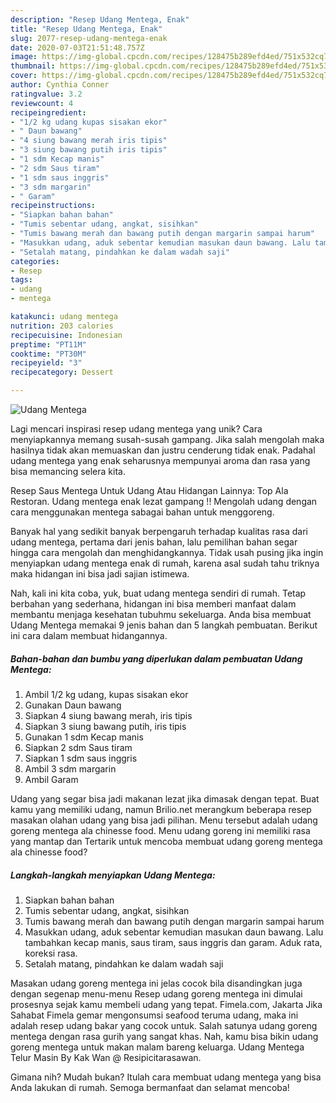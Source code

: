 ```yaml
---
description: "Resep Udang Mentega, Enak"
title: "Resep Udang Mentega, Enak"
slug: 2077-resep-udang-mentega-enak
date: 2020-07-03T21:51:48.757Z
image: https://img-global.cpcdn.com/recipes/128475b289efd4ed/751x532cq70/udang-mentega-foto-resep-utama.jpg
thumbnail: https://img-global.cpcdn.com/recipes/128475b289efd4ed/751x532cq70/udang-mentega-foto-resep-utama.jpg
cover: https://img-global.cpcdn.com/recipes/128475b289efd4ed/751x532cq70/udang-mentega-foto-resep-utama.jpg
author: Cynthia Conner
ratingvalue: 3.2
reviewcount: 4
recipeingredient:
- "1/2 kg udang kupas sisakan ekor"
- " Daun bawang"
- "4 siung bawang merah iris tipis"
- "3 siung bawang putih iris tipis"
- "1 sdm Kecap manis"
- "2 sdm Saus tiram"
- "1 sdm saus inggris"
- "3 sdm margarin"
- " Garam"
recipeinstructions:
- "Siapkan bahan bahan"
- "Tumis sebentar udang, angkat, sisihkan"
- "Tumis bawang merah dan bawang putih dengan margarin sampai harum"
- "Masukkan udang, aduk sebentar kemudian masukan daun bawang. Lalu tambahkan kecap manis, saus tiram, saus inggris dan garam. Aduk rata, koreksi rasa."
- "Setalah matang, pindahkan ke dalam wadah saji"
categories:
- Resep
tags:
- udang
- mentega

katakunci: udang mentega 
nutrition: 203 calories
recipecuisine: Indonesian
preptime: "PT11M"
cooktime: "PT30M"
recipeyield: "3"
recipecategory: Dessert

---
```



![Udang Mentega](https://img-global.cpcdn.com/recipes/128475b289efd4ed/751x532cq70/udang-mentega-foto-resep-utama.jpg)

Lagi mencari inspirasi resep udang mentega yang unik? Cara menyiapkannya memang susah-susah gampang. Jika salah mengolah maka hasilnya tidak akan memuaskan dan justru cenderung tidak enak. Padahal udang mentega yang enak seharusnya mempunyai aroma dan rasa yang bisa memancing selera kita.

Resep Saus Mentega Untuk Udang Atau Hidangan Lainnya: Top Ala Restoran. Udang mentega enak lezat gampang !! Mengolah udang dengan cara menggunakan mentega sabagai bahan untuk menggoreng.

Banyak hal yang sedikit banyak berpengaruh terhadap kualitas rasa dari udang mentega, pertama dari jenis bahan, lalu pemilihan bahan segar hingga cara mengolah dan menghidangkannya. Tidak usah pusing jika ingin menyiapkan udang mentega enak di rumah, karena asal sudah tahu triknya maka hidangan ini bisa jadi sajian istimewa.


Nah, kali ini kita coba, yuk, buat udang mentega sendiri di rumah. Tetap berbahan yang sederhana, hidangan ini bisa memberi manfaat dalam membantu menjaga kesehatan tubuhmu sekeluarga. Anda bisa membuat Udang Mentega memakai 9 jenis bahan dan 5 langkah pembuatan. Berikut ini cara dalam membuat hidangannya.

<!--inarticleads1-->

##### Bahan-bahan dan bumbu yang diperlukan dalam pembuatan Udang Mentega:

1. Ambil 1/2 kg udang, kupas sisakan ekor
1. Gunakan  Daun bawang
1. Siapkan 4 siung bawang merah, iris tipis
1. Siapkan 3 siung bawang putih, iris tipis
1. Gunakan 1 sdm Kecap manis
1. Siapkan 2 sdm Saus tiram
1. Siapkan 1 sdm saus inggris
1. Ambil 3 sdm margarin
1. Ambil  Garam


Udang yang segar bisa jadi makanan lezat jika dimasak dengan tepat. Buat kamu yang memiliki udang, namun Brilio.net merangkum beberapa resep masakan olahan udang yang bisa jadi pilihan. Menu tersebut adalah udang goreng mentega ala chinesse food. Menu udang goreng ini memiliki rasa yang mantap dan Tertarik untuk mencoba membuat udang goreng mentega ala chinesse food? 

<!--inarticleads2-->

##### Langkah-langkah menyiapkan Udang Mentega:

1. Siapkan bahan bahan
1. Tumis sebentar udang, angkat, sisihkan
1. Tumis bawang merah dan bawang putih dengan margarin sampai harum
1. Masukkan udang, aduk sebentar kemudian masukan daun bawang. Lalu tambahkan kecap manis, saus tiram, saus inggris dan garam. Aduk rata, koreksi rasa.
1. Setalah matang, pindahkan ke dalam wadah saji


Masakan udang goreng mentega ini jelas cocok bila disandingkan juga dengan segenap menu-menu Resep udang goreng mentega ini dimulai prosesnya sejak kamu membeli udang yang tepat. Fimela.com, Jakarta Jika Sahabat Fimela gemar mengonsumsi seafood teruma udang, maka ini adalah resep udang bakar yang cocok untuk. Salah satunya udang goreng mentega dengan rasa gurih yang sangat khas. Nah, kamu bisa bikin udang goreng mentega untuk makan malam bareng keluarga. Udang Mentega Telur Masin By Kak Wan @ Resipicitarasawan. 

Gimana nih? Mudah bukan? Itulah cara membuat udang mentega yang bisa Anda lakukan di rumah. Semoga bermanfaat dan selamat mencoba!
